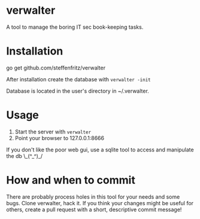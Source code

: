 # verwalter
A tool to manage the boring IT sec book-keeping tasks.

# Installation

go get github.com/steffenfritz/verwalter

After installation create the database with `verwalter -init`

Database is located in the user's directory in ~/.verwalter.

# Usage

1. Start the server with `verwalter`
2. Point your browser to 127.0.0.1:8666

If you don't like the poor web gui, use a sqlite tool to access and manipulate the db \\\_(^_^)\_/

# How and when to commit 
There are probably process holes in this tool for your needs and some bugs. Clone verwalter, hack it. If you think your changes might be useful for others, create a pull request with a short, descriptive commit message!
